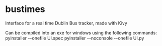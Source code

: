 # bustimes
Interface for a real time Dublin Bus tracker, made with Kivy

Can be compiled into an exe for windows using the following commands:
pyinstaller --onefile UI.spec
pyinstaller --noconsole --onefile UI.py

